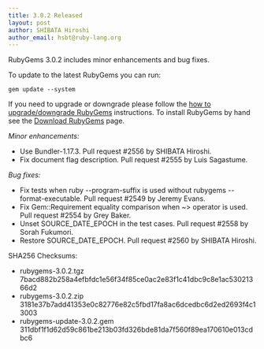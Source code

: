 ```yaml
---
title: 3.0.2 Released
layout: post
author: SHIBATA Hiroshi
author_email: hsbt@ruby-lang.org
---
```


RubyGems 3.0.2 includes minor enhancements and bug fixes.

To update to the latest RubyGems you can run:

    gem update --system

If you need to upgrade or downgrade please follow the [how to upgrade/downgrade
RubyGems][upgrading] instructions.  To install RubyGems by hand see the
[Download RubyGems][download] page.

_Minor enhancements:_

* Use Bundler-1.17.3. Pull request #2556 by SHIBATA Hiroshi.
* Fix document flag description. Pull request #2555 by Luis Sagastume.

_Bug fixes:_

* Fix tests when ruby --program-suffix is used without rubygems --format-executable. Pull request #2549 by Jeremy Evans.
* Fix Gem::Requirement equality comparison when ~> operator is used. Pull request #2554 by Grey Baker.
* Unset SOURCE_DATE_EPOCH in the test cases. Pull request #2558 by Sorah Fukumori.
* Restore SOURCE_DATE_EPOCH. Pull request #2560 by SHIBATA Hiroshi.


SHA256 Checksums:

* rubygems-3.0.2.tgz  
  7bacd882b258a4efbfdc1e56f34f85ce0ac2e83f1c41dbc9c8e1ac53021366d2
* rubygems-3.0.2.zip  
  3181e37b7add41353e0c82776e82c5fbd17fa8ac6dcedbc6d2ed2693f4c13003
* rubygems-update-3.0.2.gem  
  311dbf1f1d62d59c861be213b03fd326bde81da7f560f89ea170610e013cdbc6


[download]: http://rubygems.org/pages/download
[upgrading]: http://docs.seattlerb.org/rubygems/UPGRADING_rdoc.html

